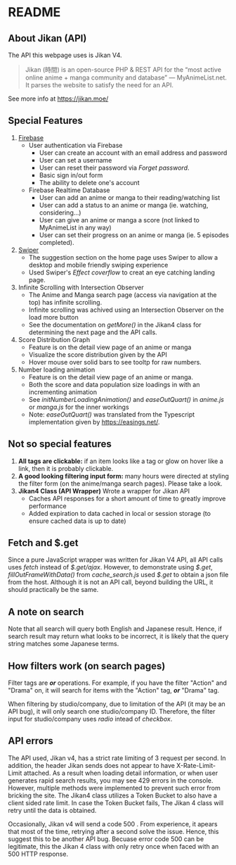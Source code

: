 # README

## About Jikan (API)
The API this webpage uses is Jikan V4. 

> Jikan (時間) is an open-source PHP & REST API for the “most active online anime + manga community and database” — MyAnimeList.net. It parses the website to satisfy the need for an API. 

See more info at https://jikan.moe/ 


## Special Features
1. [Firebase](https://firebase.google.com/)
    - User authentication via Firebase
        - User can create an account with an email address and password
        - User can set a username
        - User can reset their password via *Forget password*.
        - Basic sign in/out form
        - The ability to delete one's account
    - Firebase Realtime Database
        - User can add an anime or manga to their reading/watching list
        - User can add a status to an anime or manga (ie. watching, considering...)
        - User can give an anime or manga a score (not linked to MyAnimeList in any way)
        - User can set their progress on an anime or manga (ie. 5 episodes completed).
2. [Swiper](https://swiperjs.com/)
    - The suggestion section on the home page uses Swiper to allow a desktop and mobile friendly swiping experience
    - Used Swiper's *Effect coverflow* to creat an eye catching landing page.
3. Infinite Scrolling with Intersection Observer
    - The Anime and Manga search page (access via navigation at the top) has infinite scrolling.
    - Infinite scrolling was achived using an Intersection Observer on the load more button
    - See the documentation on *getMore()* in the Jikan4 class for determining the next page and the API calls.  
4. Score Distribution Graph
    - Feature is on the detail view page of an anime or manga
    - Visualize the score distribution given by the API
    - Hover mouse over solid bars to see tooltp for raw numbers.
5. Number loading animation 
    - Feature is on the detail view page of an anime or manga.
    - Both the score and data population size loadings in with an incrementing animation
    - See *initNumberLoadingAnimation()* and *easeOutQuart()* in *anime.js* or *manga.js* for the inner workings
    - Note: *easeOutQuart()* was translated from the Typescript implementation given by https://easings.net/.

## Not so special features 
1. **All tags are clickable:** if an item looks like a tag or glow on hover like a link, then it is probably clickable.
2. **A good looking filtering input form:** many hours were directed at styling the filter form (on the anime/manga search pages). Please take a look.
3. **Jikan4 Class (API Wrapper)** Wrote a wrapper for Jikan API
    - Caches API responses for a short amount of time to greatly improve performance
    - Added expiration to data cached in local or session storage (to ensure cached data is up to date)

## Fetch and $.get
Since a pure JavaScript wrapper was written for Jikan V4 API, all API calls uses *fetch* instead of *\$.get/ajax*. 
However, to demonstrate using *\$.get*, *fillOutFrameWithData()* from *cache\_search.js* used *$.get* to obtain a json file from the host. 
Although it is not an API call, beyond building the URL, it should practically be the same.


## A note on search
Note that all search will query both English and Japanese result. Hence, if search result may return what looks to be incorrect, it is likely that the query string matches some Japanese terms. 

## How filters work (on search pages)

Filter tags are ***or*** operations. For example, if you have the filter "Action" and "Drama" on, it will search for items with the "Action" tag, ***or*** "Drama" tag.

When filtering by studio/company, due to limitation of the API (it may be an API bug), it will only search one studio/company ID. Therefore, the filter input for studio/company uses *radio* intead of *checkbox*.

## API errors 

The API used, Jikan v4, has a strict rate limiting of 3 request per second. In addition, the header Jikan sends does not appear to have X-Rate-Limit-Limit attached. As a result when loading detail information, or when user generates rapid search results, you may see 429 errors in the console. However, multiple methods were implemented to prevent such error from bricking the site. The Jikan4 class utilizes a Token Bucket to also have a client sided rate limit. In case the Token Bucket fails, The Jikan 4 class will retry until the data is obtained. 

Occasionally, Jikan v4 will send a code 500 . From experience, it apears that most of the time, retrying after a second solve the issue. Hence, this suggest this to be another API bug. Becuase error code 500 can be legitimate, this the Jikan 4 class with only retry once when faced with an 500 HTTP response.

